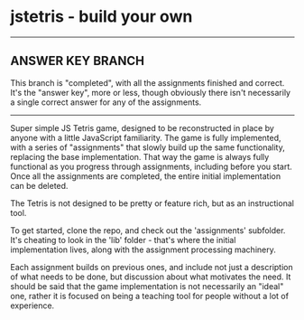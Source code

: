 # jstetris - build your own

---

## ANSWER KEY BRANCH

This branch is "completed", with all the assignments finished and correct. It's
the "answer key", more or less, though obviously there isn't necessarily a
single correct answer for any of the assignments.

---

Super simple JS Tetris game, designed to be reconstructed in place by anyone
with a little JavaScript familiarity. The game is fully implemented, with a
series of "assignments" that slowly build up the same functionality, replacing
the base implementation. That way the game is always fully functional as you
progress through assignments, including before you start. Once all the
assignments are completed, the entire initial implementation can be deleted.

The Tetris is not designed to be pretty or feature rich, but as an instructional
tool.

To get started, clone the repo, and check out the 'assignments' subfolder. It's
cheating to look in the 'lib' folder - that's where the initial implementation
lives, along with the assignment processing machinery.

Each assignment builds on previous ones, and include not just a description of
what needs to be done, but discussion about what motivates the need. It should
be said that the game implementation is not necessarily an "ideal" one, rather
it is focused on being a teaching tool for people without a lot of experience.
